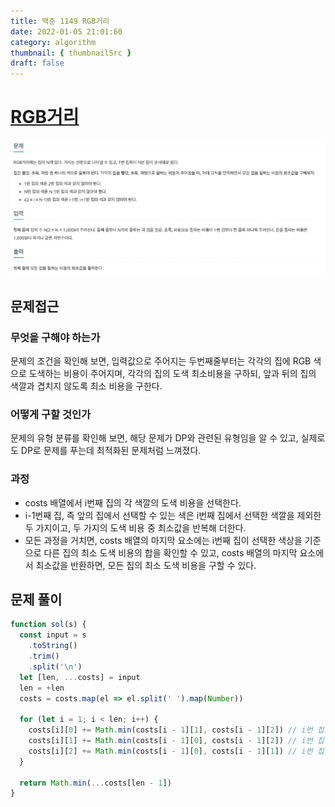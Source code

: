 ```yaml
---
title: 백준 1149 RGB거리
date: 2022-01-05 21:01:60
category: algorithm
thumbnail: { thumbnailSrc }
draft: false
---
```


# [RGB거리](https://www.acmicpc.net/problem/1149)

![](../../assets/baekjoon/스크린샷%202022-01-05%20오후%209.10.59.png)

## 문제접근

### 무엇을 구해야 하는가

문제의 조건을 확인해 보면, 입력값으로 주어지는 두번째줄부터는 각각의 집에 RGB 색으로 도색하는 비용이 주어지며, 각각의 집의 도색 최소비용을 구하되, 앞과 뒤의 집의 색깔과 겹치지 않도록 최소 비용을 구한다.

### 어떻게 구할 것인가

문제의 유형 분류를 확인해 보면, 해당 문제가 DP와 관련된 유형임을 알 수 있고, 실제로도 DP로 문제를 푸는데 최적화된 문제처럼 느껴졌다.

### 과정

- costs 배열에서 i번째 집의 각 색깔의 도색 비용을 선택한다.
- i-1번째 집, 즉 앞의 집에서 선택할 수 있는 색은 i번째 집에서 선택한 색깔을 제외한 두 가지이고, 두 가지의 도색 비용 중 최소값을 반복해 더한다.
- 모든 과정을 거치면, costs 배열의 마지막 요소에는 i번째 집이 선택한 색상을 기준으로 다른 집의 최소 도색 비용의 합을 확인할 수 있고, costs 배열의 마지막 요소에서 최소값을 반환하면, 모든 집의 최소 도색 비용을 구할 수 있다.

## 문제 풀이

```js
function sol(s) {
  const input = s
    .toString()
    .trim()
    .split('\n')
  let [len, ...costs] = input
  len = +len
  costs = costs.map(el => el.split(' ').map(Number))

  for (let i = 1; i < len; i++) {
    costs[i][0] += Math.min(costs[i - 1][1], costs[i - 1][2]) // i번 집이 R을 선택한 경우 → i-1번 집이 선택할 수 있는 컬러는 G와 B
    costs[i][1] += Math.min(costs[i - 1][0], costs[i - 1][2]) // i번 집이 G를 선택한 경우 → i-1번 집이 선택할 수 있는 컬러는 R과 B
    costs[i][2] += Math.min(costs[i - 1][0], costs[i - 1][1]) // i번 집이 B를 선택한 경우 → i-1번 집이 선택할 수 있는 컬러는 R과 G
  }

  return Math.min(...costs[len - 1])
}
```
